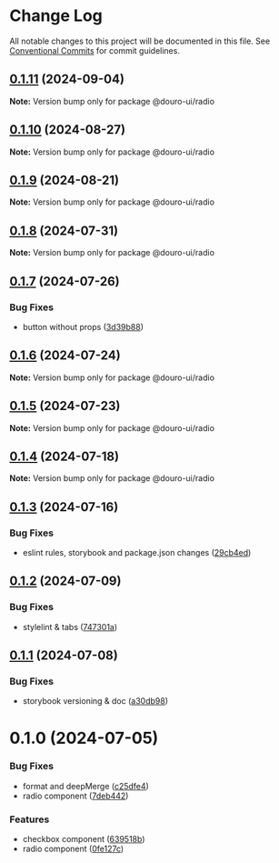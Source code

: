 # Change Log

All notable changes to this project will be documented in this file.
See [Conventional Commits](https://conventionalcommits.org) for commit guidelines.

## [0.1.11](https://github.com/Douro-ui/design-system/compare/@douro-ui/radio@0.1.10...@douro-ui/radio@0.1.11) (2024-09-04)

**Note:** Version bump only for package @douro-ui/radio

## [0.1.10](https://github.com/Douro-ui/design-system/compare/@douro-ui/radio@0.1.9...@douro-ui/radio@0.1.10) (2024-08-27)

**Note:** Version bump only for package @douro-ui/radio

## [0.1.9](https://github.com/Douro-ui/design-system/compare/@douro-ui/radio@0.1.8...@douro-ui/radio@0.1.9) (2024-08-21)

**Note:** Version bump only for package @douro-ui/radio

## [0.1.8](https://github.com/Douro-ui/design-system/compare/@douro-ui/radio@0.1.7...@douro-ui/radio@0.1.8) (2024-07-31)

**Note:** Version bump only for package @douro-ui/radio

## [0.1.7](https://github.com/Douro-ui/design-system/compare/@douro-ui/radio@0.1.6...@douro-ui/radio@0.1.7) (2024-07-26)

### Bug Fixes

- button without props ([3d39b88](https://github.com/Douro-ui/design-system/commit/3d39b88e503031ec760da980bd5197a7d5b24417))

## [0.1.6](https://github.com/Douro-ui/design-system/compare/@douro-ui/radio@0.1.5...@douro-ui/radio@0.1.6) (2024-07-24)

**Note:** Version bump only for package @douro-ui/radio

## [0.1.5](https://github.com/Douro-ui/design-system/compare/@douro-ui/radio@0.1.4...@douro-ui/radio@0.1.5) (2024-07-23)

**Note:** Version bump only for package @douro-ui/radio

## [0.1.4](https://github.com/Douro-ui/design-system/compare/@douro-ui/radio@0.1.3...@douro-ui/radio@0.1.4) (2024-07-18)

**Note:** Version bump only for package @douro-ui/radio

## [0.1.3](https://github.com/Douro-ui/design-system/compare/@douro-ui/radio@0.1.2...@douro-ui/radio@0.1.3) (2024-07-16)

### Bug Fixes

- eslint rules, storybook and package.json changes ([29cb4ed](https://github.com/Douro-ui/design-system/commit/29cb4edd31124c4ca11f2c6f021c3381d33b8889))

## [0.1.2](https://github.com/Douro-ui/design-system/compare/@douro-ui/radio@0.1.1...@douro-ui/radio@0.1.2) (2024-07-09)

### Bug Fixes

- stylelint & tabs ([747301a](https://github.com/Douro-ui/design-system/commit/747301a42d6f1ba68b7e475fed5a05a610dc160e))

## [0.1.1](https://github.com/Douro-ui/design-system/compare/@douro-ui/radio@0.1.0...@douro-ui/radio@0.1.1) (2024-07-08)

### Bug Fixes

- storybook versioning & doc ([a30db98](https://github.com/Douro-ui/design-system/commit/a30db982186531819909cc9fbcb0a91e66608c0f))

# 0.1.0 (2024-07-05)

### Bug Fixes

- format and deepMerge ([c25dfe4](https://github.com/Douro-ui/design-system/commit/c25dfe4162e4288b82b26c22e4a5c726f0775a0c))
- radio component ([7deb442](https://github.com/Douro-ui/design-system/commit/7deb442eb173592cbd60bcf71170e5c040c7b363))

### Features

- checkbox component ([639518b](https://github.com/Douro-ui/design-system/commit/639518b7dc1a5595590f3c82926280fac98f0c2c))
- radio component ([0fe127c](https://github.com/Douro-ui/design-system/commit/0fe127ca71823a9f71ae3ac421f9a613b67d1dfe))
